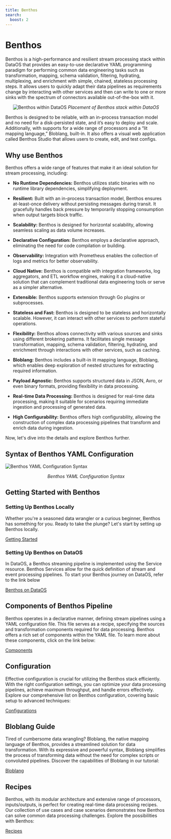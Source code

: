 ```yaml
---
title: Benthos
search:
  boost: 2
---
```


# Benthos

Benthos is a high-performance and resilient stream processing stack within DataOS that provides an easy-to-use declarative YAML programming paradigm for performing common data engineering tasks such as transformation, mapping, schema validation, filtering, hydrating, multiplexing, and enrichment with simple, chained, stateless processing steps. It allows users to quickly adapt their data pipelines as requirements change by interacting with other services and then can write to one or more sinks with the spectrum of connectors available out-of-the-box with it.


<center>

![Benthos within DataOS](/resources/stacks/benthos/benthos_overview.png)
<i>Placement of Benthos stack within DataOS</i>
</center>

Benthos is designed to be reliable, with an in-process transaction model and no need for a disk-persisted state, and it’s easy to deploy and scale.  Additionally, with supports for a wide range of processors and a “lit mapping language,” Bloblang, built-in. It also offers a visual web application called Benthos Studio that allows users to create, edit, and test configs. 

## Why use Benthos

Benthos offers a wide range of features that make it an ideal solution for stream processing, including:

- **No Runtime Dependencies:** Benthos utilizes static binaries with no runtime library dependencies, simplifying deployment.

- **Resilient:** Built with an in-process transaction model, Benthos ensures at-least-once delivery without persisting messages during transit. It gracefully handles back pressure by temporarily stopping consumption when output targets block traffic.

- **Scalability:** Benthos is designed for horizontal scalability, allowing seamless scaling as data volume increases.

- **Declarative Configuration:** Benthos employs a declarative approach, eliminating the need for code compilation or building.

- **Observability:** Integration with Prometheus enables the collection of logs and metrics for better observability.

- **Cloud Native:** Benthos is compatible with integration frameworks, log aggregators, and ETL workflow engines, making it a cloud-native solution that can complement traditional data engineering tools or serve as a simpler alternative.

- **Extensible:** Benthos supports extension through Go plugins or subprocesses.

- **Stateless and Fast:** Benthos is designed to be stateless and horizontally scalable. However, it can interact with other services to perform stateful operations.

- **Flexibility:** Benthos allows connectivity with various sources and sinks using different brokering patterns. It facilitates single message transformation, mapping, schema validation, filtering, hydrating, and enrichment through interactions with other services, such as caching.

- **Bloblang:** Benthos includes a built-in lit mapping language, Bloblang, which enables deep exploration of nested structures for extracting required information.

- **Payload Agnostic:** Benthos supports structured data in JSON, Avro, or even binary formats, providing flexibility in data processing.

- **Real-time Data Processing:** Benthos is designed for real-time data processing, making it suitable for scenarios requiring immediate ingestion and processing of generated data.

- **High Configurability:** Benthos offers high configurability, allowing the construction of complex data processing pipelines that transform and enrich data during ingestion.

Now, let's dive into the details and explore Benthos further.

## Syntax of Benthos YAML Configuration

![Benthos YAML Configuration Syntax](/resources/stacks/benthos/benthos_syntax.png)

<center><i>Benthos YAML Configuration Syntax</i></center>

## Getting Started with Benthos

### **Setting Up Benthos Locally**

Whether you're a seasoned data wrangler or a curious beginner, Benthos has something for you. Ready to take the plunge? Let's start by setting up Benthos locally.

[Getting Started ](/resources/stacks/benthos/getting_started/)

### **Setting Up Benthos on DataOS**

In DataOS, a Benthos streaming pipeline is implemented using the Service resource. Benthos Services allow for the quick definition of stream and event processing pipelines. To start your Benthos journey on DataOS, refer to the link below

[Benthos on DataOS](/resources/stacks/benthos/benthos_on_dataos/)

## Components of Benthos Pipeline

Benthos operates in a declarative manner, defining stream pipelines using a YAML configuration file. This file serves as a recipe, specifying the sources and transformation components required for data processing. Benthos offers a rich set of components within the YAML file. To learn more about these components, click on the link below:

[Components](/resources/stacks/benthos/components/)

## Configuration

Effective configuration is crucial for utilizing the Benthos stack efficiently. With the right configuration settings, you can optimize your data processing pipelines, achieve maximum throughput, and handle errors effectively. Explore our comprehensive list on Benthos configuration, covering basic setup to advanced techniques:

[Configurations](/resources/stacks/benthos/configurations/)

## Bloblang Guide

Tired of cumbersome data wrangling? Bloblang, the native mapping language of Benthos, provides a streamlined solution for data transformation. With its expressive and powerful syntax, Bloblang simplifies the process of transforming data without the need for complex scripts or convoluted pipelines. Discover the capabilities of Bloblang in our tutorial:

[Bloblang ](/resources/stacks/benthos/bloblang/)

## Recipes

Benthos, with its modular architecture and extensive range of processors, inputs/outputs, is perfect for creating real-time data processing recipes. Our collection of use cases and case scenarios demonstrates how Benthos can solve common data processing challenges. Explore the possibilities with Benthos:

[Recipes](/resources/stacks/benthos/recipes/)